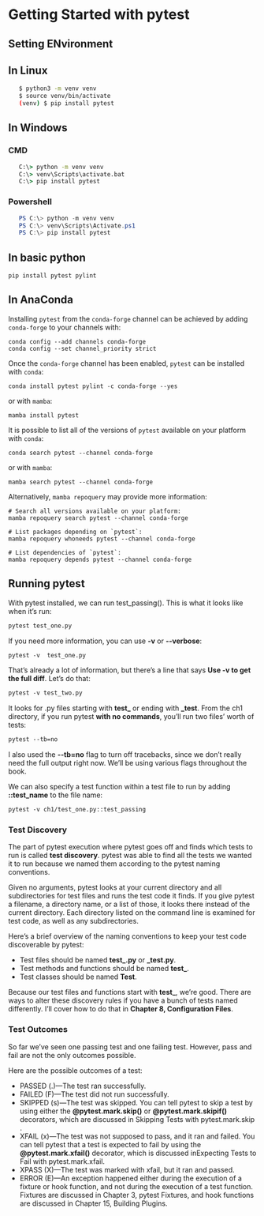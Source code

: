 # Getting Started with pytest
## Setting ENvironment

## In Linux    
```bash  
​ 	$ python3 -m venv venv
​ 	$ source venv/bin/activate
​ 	(venv) $ pip install pytest
```
## In Windows
### CMD
```cmd 
   C:\> python -m venv venv
   C:\> venv\Scripts\activate.bat
   C:\> pip install pytest
```
### Powershell
```powershell 
​ 	PS C:\> python -m venv venv
​ 	PS C:\> venv\Scripts\Activate.ps1
​ 	PS C:\> pip install pytest
```
## In basic python
```
pip install pytest pylint 
```
## In AnaConda
Installing `pytest` from the `conda-forge` channel can be achieved by adding `conda-forge` to your channels with:

```
conda config --add channels conda-forge
conda config --set channel_priority strict
```

Once the `conda-forge` channel has been enabled, `pytest` can be installed with `conda`:

```
conda install pytest pylint -c conda-forge --yes
```

or with `mamba`:

```
mamba install pytest
```

It is possible to list all of the versions of `pytest` available on your platform with `conda`:

```
conda search pytest --channel conda-forge
```

or with `mamba`:

```
mamba search pytest --channel conda-forge
```

Alternatively, `mamba repoquery` may provide more information:

```
# Search all versions available on your platform:
mamba repoquery search pytest --channel conda-forge

# List packages depending on `pytest`:
mamba repoquery whoneeds pytest --channel conda-forge

# List dependencies of `pytest`:
mamba repoquery depends pytest --channel conda-forge
```
## Running pytest
With pytest installed, we can run test_passing(). This is what it looks like when it’s run:
```bash
​​pytest​​ ​​test_one.py
```
 If you need more information, you can use **-v** or **--verbose**:
```bash
​​pytest​ ​​-v​​ ​​ ​​test_one.py
``` 
That’s already a lot of information, but there’s a line that says **Use -v to get the full diff**. Let’s do that:
```bash
​​​pytest​​ ​​-v​​ ​​test_two.py
``` 
It looks for .py files starting with **test_** or ending with **_test**. From the ch1 directory, if you run pytest **with no commands**, you’ll run two files’ worth of tests:
```bash
​​pytest​​ ​​--tb=no
``` 
I also used the **--tb=no** flag to turn off tracebacks, since we don’t really need the full output right now. We’ll be using various flags throughout the book.

We can also specify a test function within a test file to run by adding **::test_name** to the file name:
```bash
pytest​​ ​​-v​​ ​​ch1/test_one.py::test_passing
```
### Test Discovery
The part of pytest execution where pytest goes off and finds which tests to run is called **test discovery**. pytest was able to find all the tests we wanted it to run because we named them according to the pytest naming conventions.

Given no arguments, pytest looks at your current directory and all subdirectories for test files and runs the test code it finds. If you give pytest a filename, a directory name, or a list of those, it looks there instead of the current directory. Each directory listed on the command line is examined for test code, as well as any subdirectories.

Here’s a brief overview of the naming conventions to keep your test code discoverable by pytest:
* Test files should be named **test_<something>.py** or **<something>_test.py**.
* Test methods and functions should be named **test_<something>**.
* Test classes should be named **Test<Something>**.

Because our test files and functions start with **test_**, we’re good. There are ways to alter these discovery rules if you have a bunch of tests named differently. I’ll cover how to do that in **Chapter 8, ​Configuration Files**​.
### Test Outcomes
So far we’ve seen one passing test and one failing test. However, pass and fail are not the only outcomes possible.

Here are the possible outcomes of a test:
* PASSED (.)—The test ran successfully.
* FAILED (F)—The test did not run successfully.
* SKIPPED (s)—The test was skipped. You can tell pytest to skip a test by using either the **@pytest.mark.skip()** or **@pytest.mark.skipif()** decorators, which are discussed in ​Skipping Tests with pytest.mark.skip​.
* XFAIL (x)—The test was not supposed to pass, and it ran and failed. You can tell pytest that a test is expected to fail by using the **@pytest.mark.xfail()** decorator, which is discussed in ​Expecting Tests to Fail with pytest.mark.xfail​.
* XPASS (X)—The test was marked with xfail, but it ran and passed.
* ERROR (E)—An exception happened either during the execution of a fixture or hook function, and not during the execution of a test function. Fixtures are discussed in Chapter 3, ​pytest Fixtures​, and hook functions are discussed in Chapter 15, ​Building Plugins​.